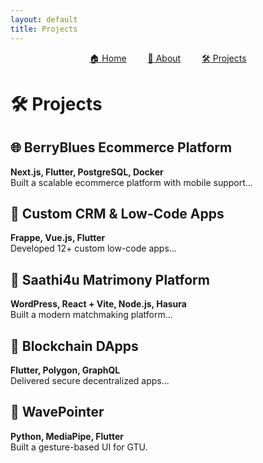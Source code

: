 ```yaml
---
layout: default
title: Projects
---
```


<nav style="text-align:center; margin-bottom: 2rem;">
  <a href="/index.html" style="margin: 0 15px;">🏠 Home</a>
  <a href="/about.html" style="margin: 0 15px;">👤 About</a>
  <a href="/projects.html" style="margin: 0 15px;">🛠 Projects</a>
</nav>

# 🛠️ Projects

## 🌐 BerryBlues Ecommerce Platform
**Next.js, Flutter, PostgreSQL, Docker**  
Built a scalable ecommerce platform with mobile support...

## 💼 Custom CRM & Low-Code Apps
**Frappe, Vue.js, Flutter**  
Developed 12+ custom low-code apps...

## 💍 Saathi4u Matrimony Platform
**WordPress, React + Vite, Node.js, Hasura**  
Built a modern matchmaking platform...

## 🧬 Blockchain DApps
**Flutter, Polygon, GraphQL**  
Delivered secure decentralized apps...

## 🧠 WavePointer
**Python, MediaPipe, Flutter**  
Built a gesture-based UI for GTU.
